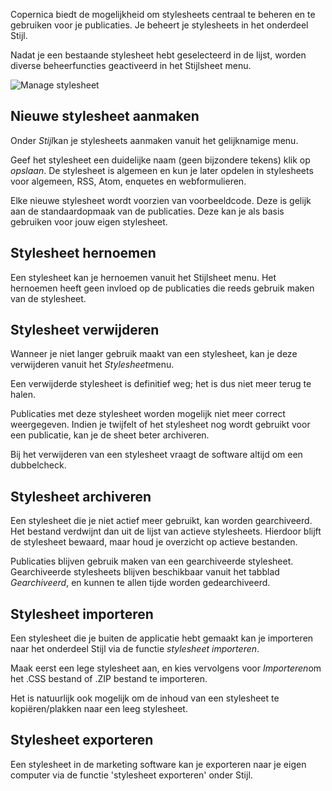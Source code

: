 Copernica biedt de mogelijkheid om stylesheets centraal te beheren en te
gebruiken voor je publicaties. Je beheert je stylesheets in het
onderdeel Stijl.

Nadat je een bestaande stylesheet hebt geselecteerd in de lijst, worden
diverse beheerfuncties geactiveerd in het Stijlsheet menu.

![Manage stylesheet ](Stylesheet.png)

Nieuwe stylesheet aanmaken
--------------------------

Onder *Stijl*kan je stylesheets aanmaken vanuit het gelijknamige menu.

Geef het stylesheet een duidelijke naam (geen bijzondere tekens) klik op
*opslaan*. De stylesheet is algemeen en kun je later opdelen in
stylesheets voor algemeen, RSS, Atom, enquetes en webformulieren.

Elke nieuwe stylesheet wordt voorzien van voorbeeldcode. Deze is gelijk
aan de standaardopmaak van de publicaties. Deze kan je als basis
gebruiken voor jouw eigen stylesheet.

Stylesheet hernoemen
--------------------

Een stylesheet kan je hernoemen vanuit het Stijlsheet menu. Het
hernoemen heeft geen invloed op de publicaties die reeds gebruik maken
van de stylesheet.

Stylesheet verwijderen
----------------------

Wanneer je niet langer gebruik maakt van een stylesheet, kan je deze
verwijderen vanuit het *Stylesheet*menu.

Een verwijderde stylesheet is definitief weg; het is dus niet meer terug
te halen.

Publicaties met deze stylesheet worden mogelijk niet meer correct
weergegeven. Indien je twijfelt of het stylesheet nog wordt gebruikt
voor een publicatie, kan je de sheet beter archiveren.

Bij het verwijderen van een stylesheet vraagt de software altijd om een
dubbelcheck.

Stylesheet archiveren
---------------------

Een stylesheet die je niet actief meer gebruikt, kan worden
gearchiveerd. Het bestand verdwijnt dan uit de lijst van actieve
stylesheets. Hierdoor blijft de stylesheet bewaard, maar houd je
overzicht op actieve bestanden.

Publicaties blijven gebruik maken van een gearchiveerde stylesheet.
Gearchiveerde stylesheets blijven beschikbaar vanuit het tabblad
*Gearchiveerd*, en kunnen te allen tijde worden gedearchiveerd.

Stylesheet importeren
---------------------

Een stylesheet die je buiten de applicatie hebt gemaakt kan je
importeren naar het onderdeel Stijl via de functie *stylesheet
importeren*.

Maak eerst een lege stylesheet aan, en kies vervolgens voor
*Importeren*om het .CSS bestand of .ZIP bestand te importeren.

Het is natuurlijk ook mogelijk om de inhoud van een stylesheet te
kopiëren/plakken naar een leeg stylesheet.

Stylesheet exporteren
---------------------

Een stylesheet in de marketing software kan je exporteren naar je eigen
computer via de functie 'stylesheet exporteren' onder Stijl.
